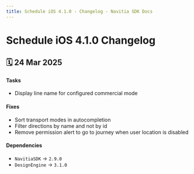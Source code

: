 ```yaml
---
title: Schedule iOS 4.1.0 - Changelog - Navitia SDK Docs
---
```


# Schedule iOS 4.1.0 Changelog

<h2>🗓 24 Mar 2025</h2>

#### Tasks
- Display line name for configured commercial mode

#### Fixes
- Sort transport modes in autocompletion
- Filter directions by name and not by id
- Remove permission alert to go to journey when user location is disabled 

#### Dependencies
- `NavitiaSDK` -> `2.9.0`
- `DesignEngine` -> `3.1.0`
